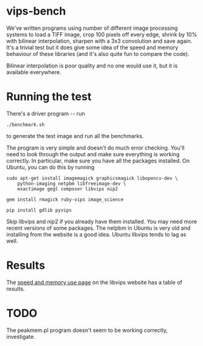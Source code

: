 # vips-bench 

We've written programs using number of different image processing systems to
load a TIFF image, crop 100 pixels off every edge, shrink by 10% with bilinear
interpolation, sharpen with a 3x3 convolution and save again. It's a trivial
test but it does give some idea of the speed and memory behaviour of these
libraries (and it's also quite fun to compare the code). 

Bilinear interpolation is poor quality and no one would use it, but it is
available everywhere. 

# Running the test

There's a driver program -- run

	./benchmark.sh

to generate the test image and run all the benchmarks. 

The program is very simple and doesn't do much error checking. You'll need
to look through the output and make sure everything is working correctly. In
particular, make sure you have all the packages installed. On Ubuntu, you
can do this by running

	sudo apt-get install imagemagick graphicsmagick libopencv-dev \
		python-imaging netpbm libfreeimage-dev \
		exactimage gegl composer libvips nip2

	gem install rmagick ruby-vips image_science
	
	pip install gdlib pyvips
	
Skip libvips and nip2 if you already have them installed.
You may need more recent versions of some packages. The netpbm in Ubuntu is
very old and installing from the website is a good idea. Ubuntu libvips tends
to lag as well.

# Results

The [speed and memory use
page](https://github.com/libvips/libvips/wiki/Speed-and-memory-use) on the
libvips website has a table of results.

# TODO

The peakmem.pl program doesn't seem to be working correctly, investigate.

